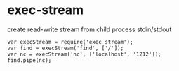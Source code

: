 exec-stream
===========

create read-write stream from child process stdin/stdout

    var execStream = require('exec_stream');
    var find = execStream('find', ['/']);
    var nc = execStream('nc', ['localhost', '1212']);
    find.pipe(nc);
